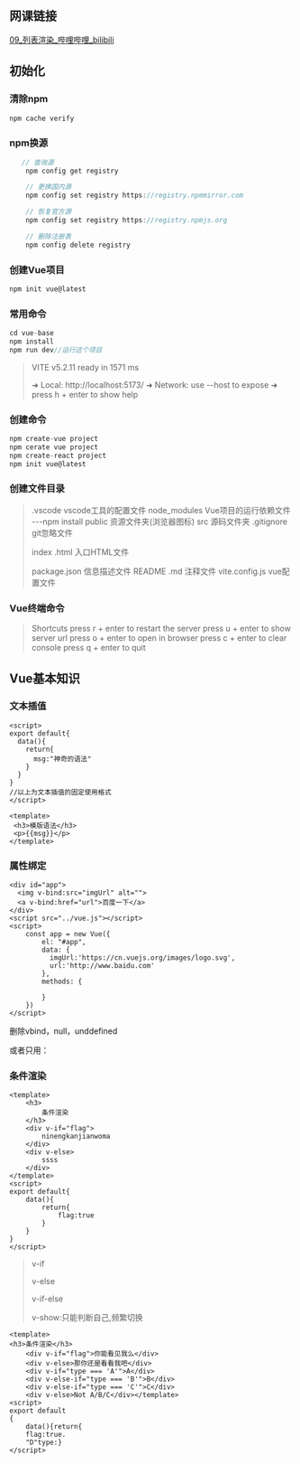 ## 网课链接

[09_列表渲染_哔哩哔哩_bilibili](https://www.bilibili.com/video/BV1Rs4y127j8?p=9&vd_source=81d07727a431bd6b2d07b94e67a294fc)

## 初始化

### 清除npm

```cmd
npm cache verify
```

### npm换源

```c
   // 查询源
    npm config get registry

    // 更换国内源
    npm config set registry https://registry.npmmirror.com

    // 恢复官方源
    npm config set registry https://registry.npmjs.org

    // 删除注册表
    npm config delete registry
```

### 创建Vue项目

```c
npm init vue@latest
```

### 常用命令

```c  
cd vue-base  
npm install
npm run dev//运行这个项目
```

>  VITE v5.2.11  ready in 1571 ms
>
>  ➜  Local:   http://localhost:5173/
>  ➜  Network: use --host to expose
>  ➜  press h + enter to show help

### 创建命令

```c
npm create-vue project
npm cerate vue project
npm create-react project
npm init vue@latest
```

### 创建文件目录

>.vscode vscode工具的配置文件
>node_modules Vue项目的运行依赖文件 ---npm install
>public 资源文件夹(浏览器图标)
>src 源码文件夹
>.gitignore git忽略文件
>
>index .html 入口HTML文件
>
>package.json 信息描述文件
>README .md 注释文件
>vite.config.js vue配置文件

### Vue终端命令

>  Shortcuts
>  press r + enter to restart the server
>  press u + enter to show server url
>  press o + enter to open in browser
>  press c + enter to clear console
>  press q + enter to quit

## Vue基本知识

### 文本插值

```vue
<script>
export default{
  data(){
    return{
      msg:"神奇的语法"
    }
  }
}
//以上为文本插值的固定使用格式
</script>

<template>
 <h3>模版语法</h3>
 <p>{{msg}}</p>
</template>
```

### 属性绑定

```vue
<div id="app">
  <img v-bind:src="imgUrl" alt="">
  <a v-bind:href="url">百度一下</a>
</div>
<script src="../vue.js"></script>
<script>
    const app = new Vue({
        el: "#app",
        data: {
          imgUrl:'https://cn.vuejs.org/images/logo.svg',
          url:'http://www.baidu.com'
        },
        methods: {

        }
    })
</script>
```

删除vbind，null，unddefined

或者只用：

### 条件渲染

```vue
<template>
    <h3>
        条件渲染
    </h3>
    <div v-if="flag">
        ninengkanjianwoma
    </div>
    <div v-else>
        ssss
    </div>
</template>
<script>
export default{
    data(){
        return{
            flag:true
        }
    }
}
</script>
```

>v-if
>
>v-else
>
>v-if-else
>
>v-show:只能判断自己,频繁切换

```vue
<template>
<h3>条件渲染</h3>
    <div v-if="flag">你能看见我么</div>
    <div v-else>那你还是看看我吧</div>
    <div v-if="type === 'A'">A</div>
    <div v-else-if="type === 'B'">B</div>
    <div v-else-if="type === 'C'">C</div>
    <div v-else>Not A/B/C</div></template>
<script>
export default 
{
    data(){return{
	flag:true.
	"D"type:}
</script>
```

